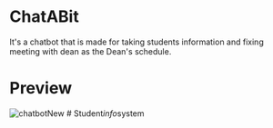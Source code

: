 # ChatABit

It's a chatbot that is made for taking students information and fixing meeting with dean as the Dean's schedule.

# Preview

![chatbotNew](https://github.com/Satyapriyo/ChatABit/assets/97757641/0661eaec-0fc2-4e89-9245-f3ac3f285ce2)
#   S t u d e n t _ i n f o _ s y s t e m  
 